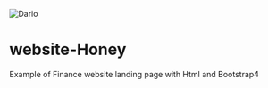 ![Dario](https://user-images.githubusercontent.com/81823496/121507190-b321df00-c9e4-11eb-8f86-7212d73ca095.jpg)
# website-Honey
Example of Finance website landing page with Html and Bootstrap4

